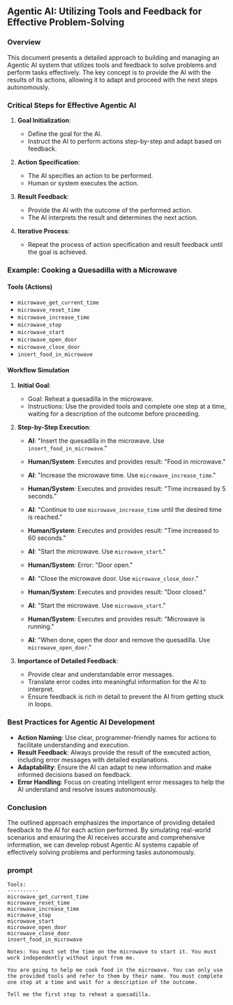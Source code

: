 ## Agentic AI: Utilizing Tools and Feedback for Effective Problem-Solving

### Overview
This document presents a detailed approach to building and managing an Agentic AI system that utilizes tools and feedback to solve problems and perform tasks effectively. The key concept is to provide the AI with the results of its actions, allowing it to adapt and proceed with the next steps autonomously.

### Critical Steps for Effective Agentic AI

1. **Goal Initialization**:
   - Define the goal for the AI.
   - Instruct the AI to perform actions step-by-step and adapt based on feedback.

2. **Action Specification**:
   - The AI specifies an action to be performed.
   - Human or system executes the action.

3. **Result Feedback**:
   - Provide the AI with the outcome of the performed action.
   - The AI interprets the result and determines the next action.

4. **Iterative Process**:
   - Repeat the process of action specification and result feedback until the goal is achieved.

### Example: Cooking a Quesadilla with a Microwave

#### Tools (Actions)
- `microwave_get_current_time`
- `microwave_reset_time`
- `microwave_increase_time`
- `microwave_stop`
- `microwave_start`
- `microwave_open_door`
- `microwave_close_door`
- `insert_food_in_microwave`

#### Workflow Simulation

1. **Initial Goal**:
   - Goal: Reheat a quesadilla in the microwave.
   - Instructions: Use the provided tools and complete one step at a time, waiting for a description of the outcome before proceeding.

2. **Step-by-Step Execution**:
   - **AI**: "Insert the quesadilla in the microwave. Use `insert_food_in_microwave`."
   - **Human/System**: Executes and provides result: "Food in microwave."

   - **AI**: "Increase the microwave time. Use `microwave_increase_time`."
   - **Human/System**: Executes and provides result: "Time increased by 5 seconds."

   - **AI**: "Continue to use `microwave_increase_time` until the desired time is reached."
   - **Human/System**: Executes and provides result: "Time increased to 60 seconds."

   - **AI**: "Start the microwave. Use `microwave_start`."
   - **Human/System**: Error: "Door open."

   - **AI**: "Close the microwave door. Use `microwave_close_door`."
   - **Human/System**: Executes and provides result: "Door closed."

   - **AI**: "Start the microwave. Use `microwave_start`."
   - **Human/System**: Executes and provides result: "Microwave is running."

   - **AI**: "When done, open the door and remove the quesadilla. Use `microwave_open_door`."

3. **Importance of Detailed Feedback**:
   - Provide clear and understandable error messages.
   - Translate error codes into meaningful information for the AI to interpret.
   - Ensure feedback is rich in detail to prevent the AI from getting stuck in loops.

### Best Practices for Agentic AI Development

- **Action Naming**: Use clear, programmer-friendly names for actions to facilitate understanding and execution.
- **Result Feedback**: Always provide the result of the executed action, including error messages with detailed explanations.
- **Adaptability**: Ensure the AI can adapt to new information and make informed decisions based on feedback.
- **Error Handling**: Focus on creating intelligent error messages to help the AI understand and resolve issues autonomously.

### Conclusion

The outlined approach emphasizes the importance of providing detailed feedback to the AI for each action performed. By simulating real-world scenarios and ensuring the AI receives accurate and comprehensive information, we can develop robust Agentic AI systems capable of effectively solving problems and performing tasks autonomously.

### prompt

```
Tools:
----------
microwave_get_current_time 
microwave_reset_time 
microwave_increase_time 
microwave_stop 
microwave_start 
microwave_open_door 
microwave_close_door 
insert_food_in_microwave

Notes: You must set the time on the microwave to start it. You must work independently without input from me.

You are going to help me cook food in the microwave. You can only use the provided tools and refer to them by their name. You must complete one step at a time and wait for a description of the outcome.

Tell me the first step to reheat a quesadilla.
```

